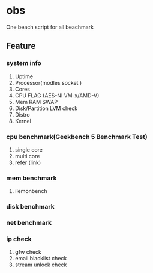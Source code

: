 # obs
One beach script for all beachmark

## Feature
### system info
1. Uptime
2. Processor(modles socket )
3. Cores
4. CPU FLAG (AES-NI VM-x/AMD-V)
5. Mem RAM SWAP
6. Disk/Partition LVM check       
7. Distro     
8. Kernel     
### cpu benchmark(Geekbench 5 Benchmark Test)
1. single core
2. multi core
3. refer (link)
### mem benchmark
1. ilemonbench
### disk benchmark
### net benchmark
### ip check
1. gfw check
2. email blacklist check
3. stream unlock check

